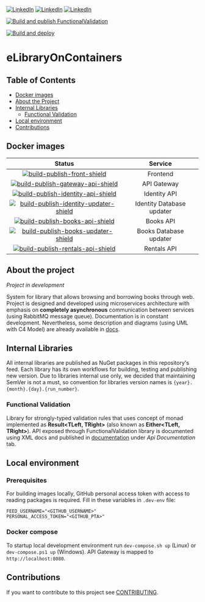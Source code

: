 


[![LinkedIn][linkedin-shield-kulik]][linkedin-url-kulik] [![LinkedIn][linkedin-shield-swislocki]][linkedin-url-swislocki] [![LinkedIn][linkedin-shield-zajaczkowski]][linkedin-url-zajaczkowski]

[![Build and publish FunctionalValidation][build-publish-functional-validation-shield]][build-publish-functional-validation-url] 

 [![Build and deploy][build-deploy-docs-shield]][build-deploy-docs-url] 

# eLibraryOnContainers

## Table of Contents

* [Docker images](#docker-images)
* [About the Project](#about-the-project)
* [Internal Libraries](#internal-libraries)
	* [Functional Validation](#functional-validation)
* [Local environment](#local-environment)
* [Contributions](#contributions)

## Docker images
| Status| Service|
|:---:|:----:|
| [![build-publish-front-shield]][build-publish-front-url]  | Frontend |
| [![build-publish-gateway-api-shield]][build-publish-gateway-api-url]  | API Gateway |
| [![build-publish-identity-api-shield]][build-publish-identity-api-url]  | Identity API |
| [![build-publish-identity-updater-shield]][build-publish-identity-updater-url]  | Identity Database updater|
| [![build-publish-books-api-shield]][build-publish-books-api-url]  | Books API |
| [![build-publish-books-updater-shield]][build-publish-books-updater-url]  | Books Database updater|
| [![build-publish-rentals-api-shield]][build-publish-rentals-api-url]  | Rentals API |

## About the project
*Project in development*

System for library that allows browsing and borrowing books through web. Project is designed and developed using microservices architecture with emphasis on **completely asynchronous** communication between services (using RabbitMQ message queue). Documentation is in constant development. Nevertheless, some description and diagrams (using UML with C4 Model) are already available in [docs](https://e-library-on-containers.github.io/e-library-on-containers/articles/diagrams.html).

## Internal Libraries
All internal libraries are published as NuGet packages in this repository's feed. Each library has its own workflows for building, testing and publishing new version.
Due to libraries internal use only, we decided that maintaining SemVer is not a must, so convention for libraries version names is `{year}.{month}.{day}.{run_number}`.

### Functional Validation
Library for strongly-typed validation rules that uses concept of monad implemented as **Result<TLeft, TRight>** (also known as **Either<TLeft, TRight>**). API exposed through FunctionalValidation library is documented using XML docs and published in [documentation](https://e-library-on-containers.github.io/e-library-on-containers/api/index.html) under *Api Documentation* tab.

## Local environment

### Prerequisites
For building images locally, GitHub personal access token with access to reading packages is required. Fill in these variables in `.dev-env` file:
```
FEED_USERNAME="<GITHUB_USERNAME>"
PERSONAL_ACCESS_TOKEN="<GITHUB_PTA>"
```
### Docker compose
To startup local development environment run `dev-compose.sh up` (Linux) or `dev-compose.ps1 up` (Windows). API Gateway is mapped to `http://localhost:8080`.

## Contributions
If you want to contribute to this project see [CONTRIBUTING](CONTRIBUTING.md).

[linkedin-shield-zajaczkowski]: https://img.shields.io/badge/LinkedIn-Zajączkowski-blue?logo=linkedin
[linkedin-url-zajaczkowski]: https://www.linkedin.com/in/krzysztof-m-zajaczkowski/
[linkedin-shield-kulik]: https://img.shields.io/badge/LinkedIn-Kulik-blue?logo=linkedin
[linkedin-url-kulik]: https://www.linkedin.com/in/%E2%98%95-rafa%C5%82-kulik-12733a189/
[linkedin-shield-swislocki]: https://img.shields.io/badge/LinkedIn-Świsłocki-blue?logo=linkedin
[linkedin-url-swislocki]: https://www.linkedin.com/in/jakub-swislocki/
[build-deploy-docs-shield]: https://img.shields.io/github/actions/workflow/status/e-library-on-containers/e-library-on-containers/publish-docs.yml?label=Build%20and%20deploy%20docs&logo=GitHub
[build-deploy-docs-url]: https://github.com/e-library-on-containers/e-library-on-containers/actions/workflows/publish-docs.yml
[build-publish-functional-validation-shield]: https://img.shields.io/github/actions/workflow/status/e-library-on-containers/e-library-on-containers/functional-validation-publish.yml?label=Publish%20FunctionalValidation%20package&logo=GitHub
[build-publish-functional-validation-url]: https://github.com/e-library-on-containers/e-library-on-containers/actions/workflows/functional-validation-publish.yml

[build-publish-books-api-shield]: https://img.shields.io/github/actions/workflow/status/e-library-on-containers/e-library-on-containers/books-api-publish-docker.yml?label=Push%20to%20Docker%20Hub&logo=Docker
[build-publish-books-api-url]: https://github.com/e-library-on-containers/e-library-on-containers/actions/workflows/books-api-publish-docker.yml

[build-publish-books-updater-shield]: https://img.shields.io/github/actions/workflow/status/e-library-on-containers/e-library-on-containers/books-db-updater-publish-docker.yml?label=Push%20to%20Docker%20Hub&logo=Docker
[build-publish-books-updater-url]: https://github.com/e-library-on-containers/e-library-on-containers/actions/workflows/books-db-updater-publish-docker.yml

[build-publish-front-shield]: https://img.shields.io/github/actions/workflow/status/e-library-on-containers/e-library-on-containers/front-prod-publish-docker.yml?label=Push%20to%20Docker%20Hub&logo=Docker
[build-publish-front-url]: https://github.com/e-library-on-containers/e-library-on-containers/actions/workflows/front-prod-publish-docker.yml

[build-publish-gateway-api-shield]: https://img.shields.io/github/actions/workflow/status/e-library-on-containers/e-library-on-containers/gateway-api-publish-docker.yml?label=Push%20to%20Docker%20Hub&logo=Docker
[build-publish-gateway-api-url]: https://github.com/e-library-on-containers/e-library-on-containers/actions/workflows/gateway-api-publish-docker.yml

[build-publish-identity-api-shield]: https://img.shields.io/github/actions/workflow/status/e-library-on-containers/e-library-on-containers/identity-api-publish-docker.yml?label=Push%20to%20Docker%20Hub&logo=Docker
[build-publish-identity-api-url]: https://github.com/e-library-on-containers/e-library-on-containers/actions/workflows/identity-api-publish-docker.yml

[build-publish-identity-updater-shield]: https://img.shields.io/github/actions/workflow/status/e-library-on-containers/e-library-on-containers/identity-db-updater-publish-docker.yml?label=Push%20to%20Docker%20Hub&logo=Docker
[build-publish-identity-updater-url]: https://github.com/e-library-on-containers/e-library-on-containers/actions/workflows/identity-db-updater-publish-docker.yml

[build-publish-rentals-api-shield]: https://img.shields.io/github/actions/workflow/status/e-library-on-containers/e-library-on-containers/rentals-publish-docker.yml?label=Push%20to%20Docker%20Hub&logo=Docker
[build-publish-rentals-api-url]: https://github.com/e-library-on-containers/e-library-on-containers/actions/workflows/rentals-publish-docker.yml